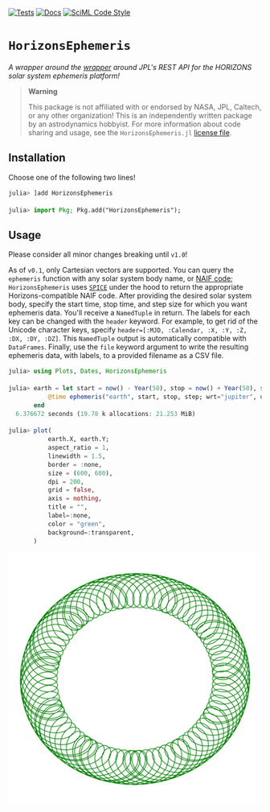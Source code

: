 [![Tests](https://github.com/cadojo/HorizonsEphemeris.jl/workflows/UnitTests/badge.svg)](https://github.com/cadojo/HorizonsEphemeris.jl/actions?query=workflow%3AUnitTests)
[![Docs](https://github.com/cadojo/HorizonsEphemeris.jl/workflows/Documentation/badge.svg)](https://cadojo.github.io/HorizonsEphemeris.jl)
[![SciML Code Style](https://img.shields.io/static/v1?label=Style&message=SciML&color=9668e2&labelColor=3E474F)](https://github.com/SciML/SciMLStyle)

# `HorizonsEphemeris`

_A wrapper around the [wrapper](https://github.com/cadojo/HorizonsAPI.jl) around
JPL's REST API for the HORIZONS solar system ephemeris platform!_

> **Warning**
>
> This package is not affiliated with or endorsed by NASA, JPL, Caltech, or any
> other organization! This is an independently written package by an
> astrodynamics hobbyist. For more information about code sharing and usage, see
> the `HorizonsEphemeris.jl` [license file](./LICENSE).

## Installation

Choose one of the following two lines!

```julia
julia> ]add HorizonsEphemeris

julia> import Pkg; Pkg.add("HorizonsEphemeris");
```

## Usage

Please consider all minor changes breaking until `v1.0`!

As of `v0.1`, only Cartesian vectors are supported. You can query the
`ephemeris` function with any solar system body name, or
[NAIF code](https://naif.jpl.nasa.gov/pub/naif/toolkit_docs/C/req/naif_ids.html);
`HorizonsEphemeris` uses [`SPICE`](https://github.com/JuliaAstro/SPICE.jl) under
the hood to return the appropriate Horizons-compatible NAIF code. After
providing the desired solar system body, specify the start time, stop time, and
step size for which you want ephemeris data. You'll receive a `NamedTuple` in
return. The labels for each key can be changed with the `header` keyword. For
example, to get rid of the Unicode character keys, specify
`header=[:MJD, :Calendar, :X, :Y, :Z, :DX, :DY, :DZ]`. This `NamedTuple` output
is automatically compatible with `DataFrames`. Finally, use the `file` keyword
argument to write the resulting ephemeris data, with labels, to a provided
filename as a CSV file.

```julia
julia> using Plots, Dates, HorizonsEphemeris

julia> earth = let start = now() - Year(50), stop = now() + Year(50), step = Day(1)
           @time ephemeris("earth", start, stop, step; wrt="jupiter", units="AU-D");
       end
  6.376672 seconds (19.78 k allocations: 21.253 MiB)

julia> plot(
           earth.X, earth.Y;
           aspect_ratio = 1,
           linewidth = 1.5,
           border = :none,
           size = (600, 600),
           dpi = 200,
           grid = false,
           axis = nothing,
           title = "",
           label=:none,
           color = "green",
           background=:transparent,
       )
```

![](img/earth-shakin-it.png)
